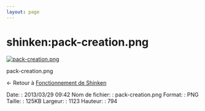```yaml
---
layout: page
---
```


shinken:pack-creation.png
=========================

[![pack-creation.png](..//assets/media/shinken/pack-creation.png@cache=&w=900&h=636 "pack-creation.png")](..//assets/media/shinken/pack-creation.png@cache= "Afficher le fichier original")

pack-creation.png

← Retour à [Fonctionnement de
Shinken](../../shinken/shinken-work.html "shinken:shinken-work")

Date:
:   2013/03/29 09:42
Nom de fichier:
:   pack-creation.png
Format:
:   PNG
Taille:
:   125KB
Largeur:
:   1123
Hauteur:
:   794

